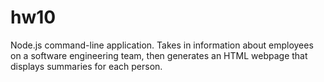 # hw10
Node.js command-line application. Takes in information about employees on a software engineering team, then generates an HTML webpage that displays summaries for each person. 
